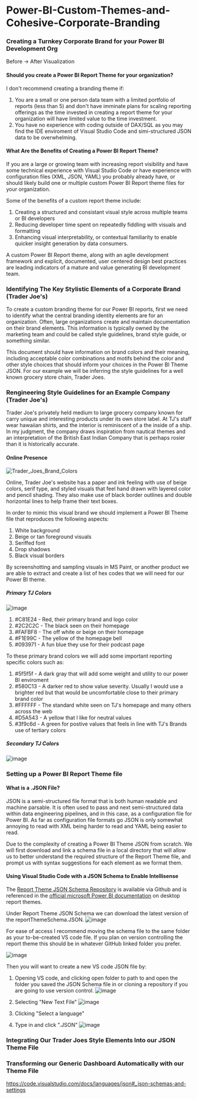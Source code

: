 # Power-BI-Custom-Themes-and-Cohesive-Corporate-Branding

### Creating a Turnkey Corporate Brand for your Power BI Development Org

Before -> After Visualization

#### Should you create a Power BI Report Theme for your organization?

I don't recommend creating a branding theme if:
1. You are a small or one person data team with a limited portfolio of reports (less than 5) and don't have imminate plans for scaling reporting offerings as the time invested in creating a report theme for your organization will have limited value to the time investment.
2. You have no experience with coding outside of DAX/SQL as you may find the IDE enviroment of Visual Studio Code and simi-structured JSON data to be overwhelming.  

#### What Are the Benefits of Creating a Power BI Report Theme?

If you are a large or growing team with increasing report visibility and have some technical experience with Visual Studio Code or have experience with configuration files (XML, JSON, YAML) you probably already have, or should likely build one or multiple custom Power BI Report theme files for your organization. 

Some of the benefits of a custom report theme include:
1. Creating a structured and consistant visual style across multiple teams or BI developers
2. Reducing developer time spent on repeatedly fiddling with visuals and formatting
3. Enhancing visual interpretability, or contextual familiarity to enable quicker insight generation by data consumers.

A custom Power BI Report theme, along with an agile development framework and explicit, documented, user centered design best practices are leading indicators of a mature and value generating BI development team. 

### Identifying The Key Stylistic Elements of a Corporate Brand (Trader Joe's)

To create a custom branding theme for our Power BI reports, first we need to identify what the central branding identity elements are for an organization. Often, large organizations create and maintain documentation on their brand elements. This information is typically owned by the marketing team and could be called style guidelines, brand style guide, or something similar. 

This document should have information on brand colors and their meaning, including acceptable color combinations and motifs behind the color and other style choices that should inform your choices in the Power BI Theme JSON. For our example we will be inferring the style guidelines for a well known grocery store chain, Trader Joes. 

### Rengineering Style Guidelines for an Example Company (Trader Joe's)

Trader Joe's privately held medium to large grocery company known for carry unique and interesting products under its own store label. At TJ's staff wear hawaiian shirts, and the interior is reminiscent of a the inside of a ship. In my judgment, the company draws inspiration from nautical themes and an interpretation of the British East Indian Company that is perhaps rosier than it is historically accurate. 

#### Online Presence

![Trader_Joes_Brand_Colors](https://github.com/user-attachments/assets/b4be42de-2377-4efd-ba5d-df84f3d82c91)

Online, Trader Joe's website has a paper and ink feeling with use of beige colors, serif type, and styled visuals that feel hand drawn with layered color and pencil shading. They also make use of black border outlines and double horizontal lines to help frame their text boxes. 

In order to mimic this visual brand we should implement a Power BI Theme file that reproduces the following aspects:

1. White background 
2. Beige or tan foreground visuals
3. Seriffed font
4. Drop shadows
5. Black visual borders

By screenshotting and sampling visuals in MS Paint, or another product we are able to extract and create a list of hex codes that we will need for our Power BI theme. 

##### Primary TJ Colors
![image](https://github.com/user-attachments/assets/551adbac-8af2-4c9d-864f-64bae88b1817)

1. #C81E24 - Red, their primary brand and logo color
2. #2C2C2C - The black seen on their homepage
3. #FAFBF8 - The off white or beige on their homepage
4. #F1E99C - The yellow of the homepage bell
5. #093971 - A fun blue they use for their podcast page

To these primary brand colors we will add some important reporting specific colors such as:

1. #5f5f5f - A dark gray that will add some weight and utility to our power BI enviroment
2. #580C13 - A darker red to show value severity. Usually I would use a brighter red but that would be uncomfortable close to their primary brand color
3. #FFFFFF - The standard white seen on TJ's homepage and many others across the web
4. #D5A543 - A yellow that I like for neutral values
5. #3f9c6d - A green for postive values that feels in line with TJ's Brands use of tertiary colors

##### Secondary TJ Colors

![image](https://github.com/user-attachments/assets/a908333b-727b-4c3e-bb5f-7122e5e88c3d)


### Setting up a Power BI Report Theme file

#### What is a .JSON File?

JSON is a semi-structured file format that is both human readable and machine parsable. It is often used to pass and next semi-structured data within data engineering pipelines, and in this case, as a configuration file for Power BI. As far as configuration file formats go JSON is only somewhat annoying to read with XML being harder to read and YAML being easier to read. 

Due to the complexity of creating a Power BI Theme JSON from scratch. We will first download and link a schema file in a local directory that will allow us to better understand the required structure of the Report Theme file, and prompt us with syntax suggestions for each element as we format them. 

#### Using Visual Studio Code with a JSON Schema to Enable Intellisense 

The [Report Theme JSON Schema Repository](https://github.com/microsoft/powerbi-desktop-samples/tree/main/Report%20Theme%20JSON%20Schema) is available via Github and is referenced in the [official microsoft Power BI documentation](https://learn.microsoft.com/en-us/power-bi/create-reports/desktop-report-themes#set-visual-property-defaults-visualstyles) on desktop report themes.

Under Report Theme JSON Schema we can download the latest version of the reportThemeSchema.JSON. 
![image](https://github.com/user-attachments/assets/bf260347-b27d-4e43-b099-be73e33e2e15)

For ease of access I recommend moving the schema file to the same folder as your to-be-created VS code file. If you plan on version controlling the report theme this should be in whatever GitHub linked folder you prefer. 

![image](https://github.com/user-attachments/assets/8000bada-6389-4235-981f-2d6d0c4bb93d)

Then you will want to create a new VS code JSON file by:
1. Opening VS code, and clicking open folder to path to and open the folder you saved the JSON Schema file in or cloning a repository if you are going to use version control. 
![image](https://github.com/user-attachments/assets/e2fc605e-6d03-4e4a-b93e-f53a9ec23241)

2. Selecting "New Text File"
![image](https://github.com/user-attachments/assets/d8f8deb8-bd73-4be7-97a1-870d936ec224)

3. Clicking "Select a language"

4. Type in and click ".JSON"
![image](https://github.com/user-attachments/assets/a01b51ff-f73c-46c9-90da-dad540e1ca81)



### Integrating Our Trader Joes Style Elements Into our JSON Theme File

### Transforming our Generic Dashboard Automatically with our Theme File







https://code.visualstudio.com/docs/languages/json#_json-schemas-and-settings

